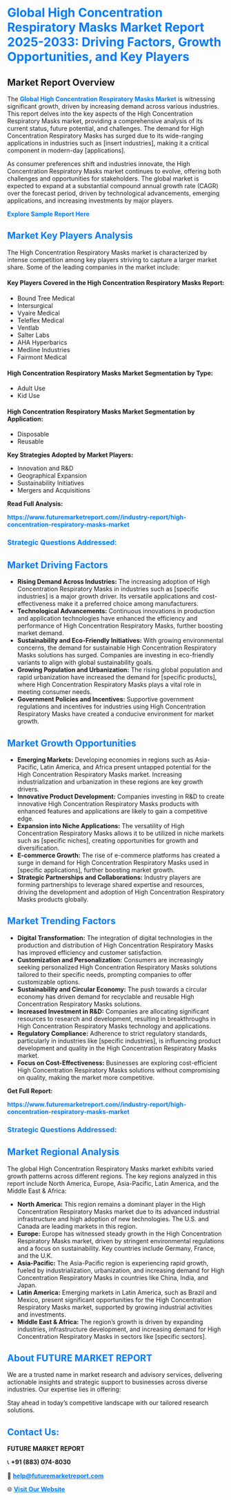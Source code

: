 <h1 style="color: #007BFF;">Global High Concentration Respiratory Masks Market Report 2025-2033: Driving Factors, Growth Opportunities, and Key Players</h1>

<section id="overview">
<h2>Market Report Overview</h2>
<p>The <a href="https://www.futuremarketreport.com//industry-report/high-concentration-respiratory-masks-market" style="color: #007BFF; text-decoration: none;"><strong>Global High Concentration Respiratory Masks Market</strong></a> is witnessing significant growth, driven by increasing demand across various industries. This report delves into the key aspects of the High Concentration Respiratory Masks market, providing a comprehensive analysis of its current status, future potential, and challenges. The demand for High Concentration Respiratory Masks has surged due to its wide-ranging applications in industries such as [insert industries], making it a critical component in modern-day [applications].</p>
<p>As consumer preferences shift and industries innovate, the High Concentration Respiratory Masks market continues to evolve, offering both challenges and opportunities for stakeholders. The global market is expected to expand at a substantial compound annual growth rate (CAGR) over the forecast period, driven by technological advancements, emerging applications, and increasing investments by major players.</p>
</section>

<section id="overview">
<p><a href="https://www.futuremarketreport.com//request-sample/reportId=79114" style="color: #007BFF; text-decoration: none;"><strong>Explore Sample Report Here</strong></a></p>
</section>

<section id="key-players">
<h2 style="color: #007BFF;">Market Key Players Analysis</h2>
<p>The High Concentration Respiratory Masks market is characterized by intense competition among key players striving to capture a larger market share. Some of the leading companies in the market include:</p>
<h4>Key Players Covered in the High Concentration Respiratory Masks Report:</h4>
<ul><li>Bound Tree Medical</li><li>Intersurgical</li><li>Vyaire Medical</li><li>Teleflex Medical</li><li>Ventlab</li><li>Salter Labs</li><li>AHA Hyperbarics</li><li>Medline Industries</li><li>Fairmont Medical</li></ul>
<h4>High Concentration Respiratory Masks Market Segmentation by Type:</h4>
<ul><li>Adult Use</li><li>Kid Use</li></ul>

<h4>High Concentration Respiratory Masks Market Segmentation by Application:</h4>
<ul><li>Disposable</li><li>Reusable</li></ul>
<p><strong>Key Strategies Adopted by Market Players:</strong></p>
<ul>
<li>Innovation and R&D</li>
<li>Geographical Expansion</li>
<li>Sustainability Initiatives</li>
<li>Mergers and Acquisitions</li>
</ul>
</section>

<section>
<p><strong>Read Full Analysis: </strong></p><a href="https://www.futuremarketreport.com//industry-report/high-concentration-respiratory-masks-market" style="color: #007BFF; text-decoration: none;"><strong>https://www.futuremarketreport.com//industry-report/high-concentration-respiratory-masks-market</strong></a>
<h3 style="color: #007BFF;">Strategic Questions Addressed:</h3>
</section>

<section id="driving-factors">
<h2 style="color: #007BFF;">Market Driving Factors</h2>
<ul>
<li><strong>Rising Demand Across Industries:</strong> The increasing adoption of High Concentration Respiratory Masks in industries such as [specific industries] is a major growth driver. Its versatile applications and cost-effectiveness make it a preferred choice among manufacturers.</li>
<li><strong>Technological Advancements:</strong> Continuous innovations in production and application technologies have enhanced the efficiency and performance of High Concentration Respiratory Masks, further boosting market demand.</li>
<li><strong>Sustainability and Eco-Friendly Initiatives:</strong> With growing environmental concerns, the demand for sustainable High Concentration Respiratory Masks solutions has surged. Companies are investing in eco-friendly variants to align with global sustainability goals.</li>
<li><strong>Growing Population and Urbanization:</strong> The rising global population and rapid urbanization have increased the demand for [specific products], where High Concentration Respiratory Masks plays a vital role in meeting consumer needs.</li>
<li><strong>Government Policies and Incentives:</strong> Supportive government regulations and incentives for industries using High Concentration Respiratory Masks have created a conducive environment for market growth.</li>
</ul>
</section>

<section id="growth-opportunities">
<h2 style="color: #007BFF;">Market Growth Opportunities</h2>
<ul>
<li><strong>Emerging Markets:</strong> Developing economies in regions such as Asia-Pacific, Latin America, and Africa present untapped potential for the High Concentration Respiratory Masks market. Increasing industrialization and urbanization in these regions are key growth drivers.</li>
<li><strong>Innovative Product Development:</strong> Companies investing in R&D to create innovative High Concentration Respiratory Masks products with enhanced features and applications are likely to gain a competitive edge.</li>
<li><strong>Expansion into Niche Applications:</strong> The versatility of High Concentration Respiratory Masks allows it to be utilized in niche markets such as [specific niches], creating opportunities for growth and diversification.</li>
<li><strong>E-commerce Growth:</strong> The rise of e-commerce platforms has created a surge in demand for High Concentration Respiratory Masks used in [specific applications], further boosting market growth.</li>
<li><strong>Strategic Partnerships and Collaborations:</strong> Industry players are forming partnerships to leverage shared expertise and resources, driving the development and adoption of High Concentration Respiratory Masks products globally.</li>
</ul>
</section>

<section id="trending-factors">
<h2 style="color: #007BFF;">Market Trending Factors</h2>
<ul>
<li><strong>Digital Transformation:</strong> The integration of digital technologies in the production and distribution of High Concentration Respiratory Masks has improved efficiency and customer satisfaction.</li>
<li><strong>Customization and Personalization:</strong> Consumers are increasingly seeking personalized High Concentration Respiratory Masks solutions tailored to their specific needs, prompting companies to offer customizable options.</li>
<li><strong>Sustainability and Circular Economy:</strong> The push towards a circular economy has driven demand for recyclable and reusable High Concentration Respiratory Masks solutions.</li>
<li><strong>Increased Investment in R&D:</strong> Companies are allocating significant resources to research and development, resulting in breakthroughs in High Concentration Respiratory Masks technology and applications.</li>
<li><strong>Regulatory Compliance:</strong> Adherence to strict regulatory standards, particularly in industries like [specific industries], is influencing product development and quality in the High Concentration Respiratory Masks market.</li>
<li><strong>Focus on Cost-Effectiveness:</strong> Businesses are exploring cost-efficient High Concentration Respiratory Masks solutions without compromising on quality, making the market more competitive.</li>
</ul>
</section>

<section>
<p><strong>Get Full Report: </strong></p><a href="https://www.futuremarketreport.com//industry-report/high-concentration-respiratory-masks-market" style="color: #007BFF; text-decoration: none;"><strong>https://www.futuremarketreport.com//industry-report/high-concentration-respiratory-masks-market</strong></a>
<h3 style="color: #007BFF;">Strategic Questions Addressed:</h3>
</section>


<section id="regional-analysis">
<h2 style="color: #007BFF;">Market Regional Analysis</h2>
<p>The global High Concentration Respiratory Masks market exhibits varied growth patterns across different regions. The key regions analyzed in this report include North America, Europe, Asia-Pacific, Latin America, and the Middle East & Africa:</p>
<ul>
<li><strong>North America:</strong> This region remains a dominant player in the High Concentration Respiratory Masks market due to its advanced industrial infrastructure and high adoption of new technologies. The U.S. and Canada are leading markets in this region.</li>
<li><strong>Europe:</strong> Europe has witnessed steady growth in the High Concentration Respiratory Masks market, driven by stringent environmental regulations and a focus on sustainability. Key countries include Germany, France, and the U.K.</li>
<li><strong>Asia-Pacific:</strong> The Asia-Pacific region is experiencing rapid growth, fueled by industrialization, urbanization, and increasing demand for High Concentration Respiratory Masks in countries like China, India, and Japan.</li>
<li><strong>Latin America:</strong> Emerging markets in Latin America, such as Brazil and Mexico, present significant opportunities for the High Concentration Respiratory Masks market, supported by growing industrial activities and investments.</li>
<li><strong>Middle East & Africa:</strong> The region’s growth is driven by expanding industries, infrastructure development, and increasing demand for High Concentration Respiratory Masks in sectors like [specific sectors].</li>
</ul>
</section>

<footer>
<h2 style="color: #007BFF;">About FUTURE MARKET REPORT</h2>
<p>We are a trusted name in market research and advisory services, delivering actionable insights and strategic support to businesses across diverse industries. Our expertise lies in offering:</p>

<p>Stay ahead in today’s competitive landscape with our tailored research solutions.</p>

<h2 style="color: #007BFF;">Contact Us:</h2>
<p><strong>FUTURE MARKET REPORT</strong></p>
<p>📞 <strong>+91 (883) 074-8030</strong></p>
<p>📧 <strong><a href="mailto:help@futuremarketreport.com" style="color: #007BFF;">help@futuremarketreport.com</a></strong></p>
<p>🌐 <strong><a href="https://www.futuremarketreport.com/" style="color: #007BFF;">Visit Our Website</a></strong></p>
</footer>